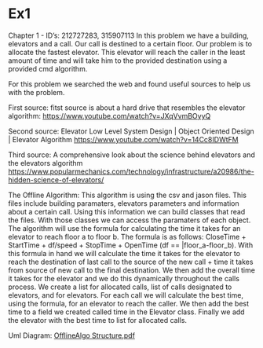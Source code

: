 # Ex1
Chapter 1 - ID’s: 212727283, 315907113
In this problem we have a building, elevators and a call. Our call is destined to a certain floor. Our problem is to allocate the fastest elevator. This elevator will reach the caller in the least amount of time and will take him to the provided destination using a provided cmd algorithm. 
      
  For this problem we searched the web and found useful sources to 
  help us with the problem.
  
First source:
  fitst source is about a hard drive that resembles the elevator algorithm:	
    https://www.youtube.com/watch?v=JXqVvmBOyyQ	

Second source:
    Elevator Low Level System Design | Object Oriented Design | Elevator Algorithm
    https://www.youtube.com/watch?v=14Cc8IDWtFM

Third source:
A comprehensive look about the science behind elevators and the elevators algorithm
https://www.popularmechanics.com/technology/infrastructure/a20986/the-hidden-science-of-elevators/




The Offline Algorithm:
This algorithm is using the csv and jason files. This files include building paramaters, elevators parameters and information about a certain call. Using this information we can build classes that read the files. With those classes we can access the paramaters of each object. The algorithm will use the formula for calculating the time it takes for an elevator to reach floor a to floor b. The formula is as follows: CloseTime + StartTime + df/speed + StopTime + OpenTime (df == |floor_a-floor_b). With this formula in hand we will calculate the time it takes for the elevator to reach the destination of last call to the source of the new call + time it takes from source of new call to the final destination. We then add the overall time it takes for the elevator and we do this dynamically throughout the calls process. We create a list for allocated calls, list of calls designated to elevators, and for elevators. For each call we will calculate the best time, using the formula, for an elevator to reach the caller. We then add the best time to a field we created called time in the Elevator class. Finally we add the elevator with the best time to list for allocated calls.

Uml Diagram:
[OfflineAlgo Structure.pdf](https://github.com/EranK123/Ex1/files/7563624/Company.Structure.pdf)
